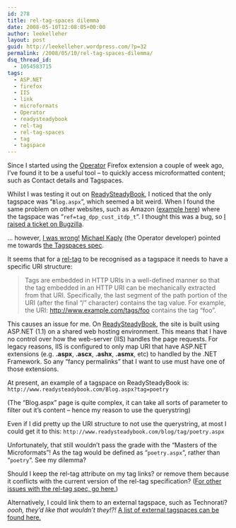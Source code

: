 ```yaml
---
id: 278
title: rel-tag-spaces dilemma
date: 2008-05-10T12:08:05+00:00
author: leekelleher
layout: post
guid: http://leekelleher.wordpress.com/?p=32
permalink: /2008/05/10/rel-tag-spaces-dilemma/
dsq_thread_id:
  - 1054583715
tags:
  - ASP.NET
  - firefox
  - IIS
  - link
  - microformats
  - Operator
  - readysteadybook
  - rel-tag
  - rel-tag-spaces
  - tag
  - tagspace
---
```

Since I started using the [Operator](https://addons.mozilla.org/firefox/addon/4106) Firefox extension a couple of week ago, I&#8217;ve found it to be a useful tool &#8211; to quickly access microformatted content; such as Contact details and Tagspaces.

Whilst I was testing it out on [ReadySteadyBook](http://www.readysteadybook.com/), I noticed that the only tagspace was &#8220;`Blog.aspx`&#8220;, which seemed a bit weird. When I found the same problem on other websites, such as Amazon ([example here](http://www.amazon.com/gp/product/B000FI73MA/)) where the tagspace was &#8220;`ref=tag_dpp_cust_itdp_t`&#8220;. I thought this was a bug, so [I raised a ticket on Bugzilla](https://bugzilla.mozilla.org/show_bug.cgi?id=431708).

&#8230; however, [I was wrong!](https://bugzilla.mozilla.org/show_bug.cgi?id=431708#c1) [Michael Kaply](http://www.kaply.com/) (the Operator developer) pointed me towards [the Tagspaces spec](http://microformats.org/wiki/rel-tag#Tag_Spaces).

It seems that for a [rel-tag](http://microformats.org/wiki/rel-tag) to be recognised as a tagspace it needs to have a specific URI structure:

> Tags are embedded in HTTP URIs in a well-defined manner so that the tag embedded in an HTTP URI can be mechanically extracted from that URI. Specifically, the last segment of the path portion of the URI (after the final &#8220;/&#8221; character) contains the tag value. For example, the URI: http://www.example.com/tags/foo contains the tag &#8220;foo&#8221;.

This causes an issue for me. On [ReadySteadyBook](http://www.readysteadybook.com/), the site is built using ASP.NET (1.1) on a shared web hosting environment. This means that I have no control over how the web-server (IIS) handles the page requests. For legacy reasons, IIS is configured to only map URI that have ASP.NET extensions (e.g. **.aspx**, **.ascx**, **.ashx**, **.asmx**, etc) to handled by the .NET Framework. So any &#8220;fancy permalinks&#8221; that I want to use must have one of those extensions.

At present, an example of a tagspace on ReadySteadyBook is: `http://www.readysteadybook.com/Blog.aspx?tag=poetry`

(The &#8220;Blog.aspx&#8221; page is quite complex, it can take all sorts of parameter to filter out it&#8217;s content &#8211; hence my reason to use the querystring)

Even if I did pretty up the URI structure to not use the querystring, at most I could get it to this: `http://www.readysteadybook.com/blog/tag/poetry.aspx`

Unfortunately, that still wouldn&#8217;t pass the grade with the &#8220;Masters of the Microformats&#8221;! As the tag would be defined as &#8220;`poetry.aspx`&#8220;, rather than &#8220;`poetry`&#8220;. See my dilemma?

Should I keep the rel-tag attribute on my tag links? or remove them because it conflicts with the current version of the rel-tag specification? ([For other issues with the rel-tag spec, go here.](http://microformats.org/wiki/rel-tag-issues))

Alternatively, I could link them to an external tagspace, such as Technorati? <snarky>_oooh, they&#8217;d like that wouldn&#8217;t they!?!_</snarky> [A list of external tagspaces can be found here.](http://microformats.org/wiki/rel-tag-spaces)